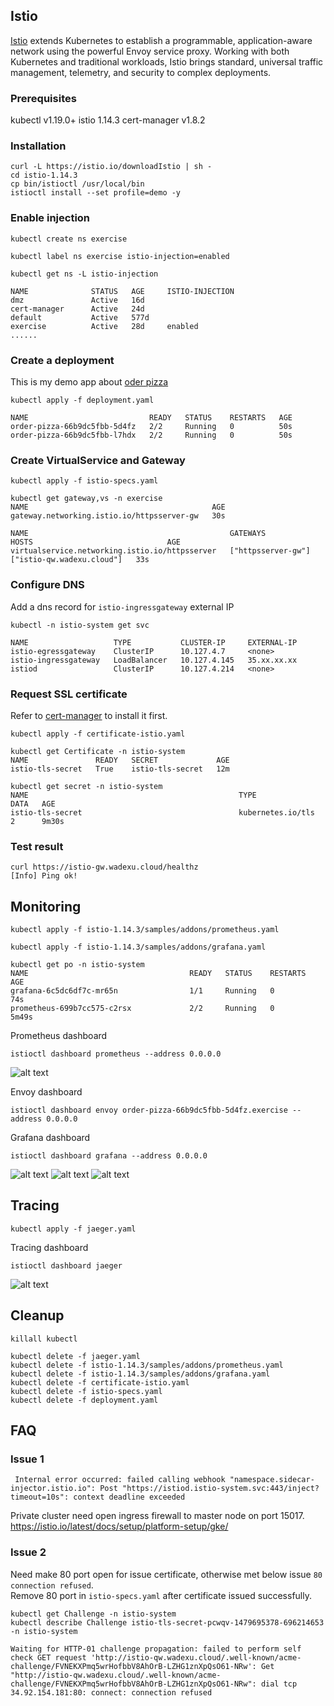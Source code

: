 ## Istio

[Istio](https://istio.io/) extends Kubernetes to establish a programmable, application-aware network using the powerful Envoy service proxy. Working with both Kubernetes and traditional workloads, Istio brings standard, universal traffic management, telemetry, and security to complex deployments.

### Prerequisites
kubectl v1.19.0+
istio 1.14.3
cert-manager v1.8.2

### Installation
```
curl -L https://istio.io/downloadIstio | sh -
cd istio-1.14.3
cp bin/istioctl /usr/local/bin
istioctl install --set profile=demo -y
```

### Enable injection
```
kubectl create ns exercise

kubectl label ns exercise istio-injection=enabled

kubectl get ns -L istio-injection

NAME              STATUS   AGE     ISTIO-INJECTION 
dmz               Active   16d     
cert-manager      Active   24d     
default           Active   577d    
exercise          Active   28d     enabled
......
```

### Create a deployment
This is my demo app about [oder pizza](../Golang/order_pizza_httpserver/)
```
kubectl apply -f deployment.yaml

NAME                           READY   STATUS    RESTARTS   AGE
order-pizza-66b9dc5fbb-5d4fz   2/2     Running   0          50s
order-pizza-66b9dc5fbb-l7hdx   2/2     Running   0          50s
```

### Create VirtualService and Gateway
```
kubectl apply -f istio-specs.yaml

kubectl get gateway,vs -n exercise
NAME                                         AGE
gateway.networking.istio.io/httpsserver-gw   30s

NAME                                             GATEWAYS             HOSTS                              AGE
virtualservice.networking.istio.io/httpsserver   ["httpsserver-gw"]   ["istio-qw.wadexu.cloud"]   33s
```

### Configure DNS
Add a dns record for `istio-ingressgateway` external IP
```
kubectl -n istio-system get svc

NAME                   TYPE           CLUSTER-IP     EXTERNAL-IP
istio-egressgateway    ClusterIP      10.127.4.7     <none>
istio-ingressgateway   LoadBalancer   10.127.4.145   35.xx.xx.xx
istiod                 ClusterIP      10.127.4.214   <none> 
```

### Request SSL certificate
Refer to [cert-manager](../Kubernetes/cert-manager/) to install it first.
```
kubectl apply -f certificate-istio.yaml

kubectl get Certificate -n istio-system
NAME               READY   SECRET             AGE
istio-tls-secret   True    istio-tls-secret   12m

kubectl get secret -n istio-system
NAME                                               TYPE                                  DATA   AGE
istio-tls-secret                                   kubernetes.io/tls                     2      9m30s
```

### Test result
```
curl https://istio-gw.wadexu.cloud/healthz
[Info] Ping ok!
```

## Monitoring
```
kubectl apply -f istio-1.14.3/samples/addons/prometheus.yaml

kubectl apply -f istio-1.14.3/samples/addons/grafana.yaml

kubectl get po -n istio-system
NAME                                    READY   STATUS    RESTARTS   AGE
grafana-6c5dc6df7c-mr65n                1/1     Running   0          74s
prometheus-699b7cc575-c2rsx             2/2     Running   0          5m49s
```

Prometheus dashboard
```
istioctl dashboard prometheus --address 0.0.0.0
```
![alt text](../image/istio_prometheus.jpg "This is Istio prometheus GUI")


Envoy dashboard
```
istioctl dashboard envoy order-pizza-66b9dc5fbb-5d4fz.exercise --address 0.0.0.0
```

Grafana dashboard
```
istioctl dashboard grafana --address 0.0.0.0
```
![alt text](../image/istio_control_plane.jpg "This is Istio control plane dashboard")
![alt text](../image/istio_mesh_dashboard.jpg "This is Istio mesh dashboard")
![alt text](../image/istio_service_dashboard.jpg "This is Istio service dashboard")

## Tracing
```
kubectl apply -f jaeger.yaml
```

Tracing dashboard
```
istioctl dashboard jaeger
```
![alt text](../image/jaeger.jpg "This is jaeger dashboard")

## Cleanup
```
killall kubectl

kubectl delete -f jaeger.yaml
kubectl delete -f istio-1.14.3/samples/addons/prometheus.yaml
kubectl delete -f istio-1.14.3/samples/addons/grafana.yaml
kubectl delete -f certificate-istio.yaml
kubectl delete -f istio-specs.yaml
kubectl delete -f deployment.yaml
```

## FAQ
### Issue 1
```
 Internal error occurred: failed calling webhook "namespace.sidecar-injector.istio.io": Post "https://istiod.istio-system.svc:443/inject?timeout=10s": context deadline exceeded
```
Private cluster need open ingress firewall to master node on port 15017.
https://istio.io/latest/docs/setup/platform-setup/gke/


### Issue 2
Need make 80 port open for issue certificate, otherwise met below issue `80 connection refused`.
<br>
Remove 80 port in `istio-specs.yaml` after certificate issued successfully.
```
kubectl get Challenge -n istio-system
kubectl describe Challenge istio-tls-secret-pcwqv-1479695378-696214653  -n istio-system

Waiting for HTTP-01 challenge propagation: failed to perform self check GET request 'http://istio-qw.wadexu.cloud/.well-known/acme-challenge/FVNEKXPmq5wrHofbbV8AhOrB-LZHG1znXpQsO61-NRw': Get "http://istio-qw.wadexu.cloud/.well-known/acme-challenge/FVNEKXPmq5wrHofbbV8AhOrB-LZHG1znXpQsO61-NRw": dial tcp 34.92.154.181:80: connect: connection refused
```

<br>